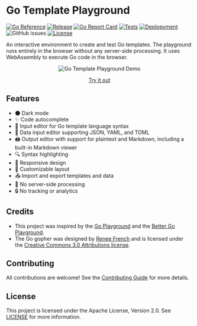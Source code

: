 # Go Template Playground

[![Go Reference](https://pkg.go.dev/badge/github.com/bartventer/go-template-playground.svg)](https://pkg.go.dev/github.com/bartventer/go-template-playground)
[![Release](https://img.shields.io/github/release/bartventer/go-template-playground.svg)](https://github.com/bartventer/go-template-playground/releases/latest)
[![Go Report Card](https://goreportcard.com/badge/github.com/bartventer/go-template-playground)](https://goreportcard.com/report/github.com/bartventer/go-template-playground)
[![Tests](https://github.com/bartventer/go-template-playground/actions/workflows/default.yml/badge.svg)](https://github.com/bartventer/go-template-playground/actions/workflows/default.yml)
[![Deplopyment](https://github.com/bartventer/go-template-playground/actions/workflows/deploy.yml/badge.svg)](https://github.com/bartventer/go-template-playground/actions/workflows/deploy.yml)
![GitHub issues](https://img.shields.io/github/issues/bartventer/go-template-playground)
[![License](https://img.shields.io/github/license/bartventer/go-template-playground.svg)](LICENSE)

An interactive environment to create and test Go templates. The playground runs entirely in the browser without any server-side processing. It uses WebAssembly to execute Go code in the browser.

<p style="text-align:center;">
  <img src="docs/go-template-playground-demo.gif" alt="Go Template Playground Demo" />
</p>
<p style="text-align:center;">
  <a href="https://bartventer.github.io/go-template-playground/" target="_blank">Try it out</a>
</p>

## Features

- 🌑 Dark mode
- ✨ Code autocomplete
- 📝 Input editor for Go template language syntax
- 📄 Data input editor supporting JSON, YAML, and TOML
- 🖨️ Output editor with support for plaintext and Markdown, including a built-in Markdown viewer
- 🔍 Syntax highlighting
- 📐 Responsive design
- 🎨 Customizable layout
- 📤 Import and export templates and data
- 🚀 No server-side processing
- 🔒 No tracking or analytics

## Credits

- This project was inspired by the [Go Playground](https://play.golang.org) and the [Better Go Playground](https://goplay.tools/).
- The Go gopher was designed by [Renee French](https://reneefrench.blogspot.com/) and is licensed under the [Creative Commons 3.0 Attributions license](https://creativecommons.org/licenses/by/3.0/).

## Contributing

All contributions are welcome! See the [Contributing Guide](CONTRIBUTING.md) for more details.

## License

This project is licensed under the Apache License, Version 2.0. See [LICENSE](LICENSE) for more information.
